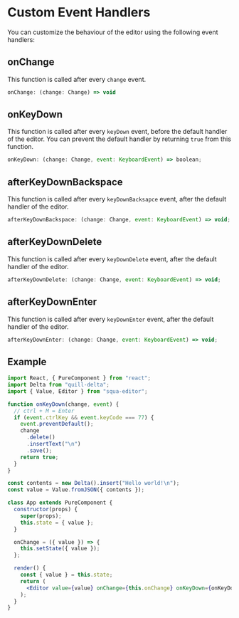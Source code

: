 # Custom Event Handlers

You can customize the behaviour of the editor using the following event handlers:

## onChange

This function is called after every `change` event.

```jsx
onChange: (change: Change) => void
```

## onKeyDown

This function is called after every `keyDown` event, before the default handler of the editor. You can prevent the default handler by returning `true` from this function.

```jsx
onKeyDown: (change: Change, event: KeyboardEvent) => boolean;
```

## afterKeyDownBackspace

This function is called after every `keyDownBacksapce` event, after the default handler of the editor.

```jsx
afterKeyDownBackspace: (change: Change, event: KeyboardEvent) => void;
```

## afterKeyDownDelete

This function is called after every `keyDownDelete` event, after the default handler of the editor.

```jsx
afterKeyDownDelete: (change: Change, event: KeyboardEvent) => void;
```

## afterKeyDownEnter

This function is called after every `keyDownEnter` event, after the default handler of the editor.

```jsx
afterKeyDownEnter: (change: Change, event: KeyboardEvent) => void;
```

## Example

```jsx
import React, { PureComponent } from "react";
import Delta from "quill-delta";
import { Value, Editor } from "squa-editor";

function onKeyDown(change, event) {
  // ctrl + M = Enter
  if (event.ctrlKey && event.keyCode === 77) {
    event.preventDefault();
    change
      .delete()
      .insertText("\n")
      .save();
    return true;
  }
}

const contents = new Delta().insert("Hello world!\n");
const value = Value.fromJSON({ contents });

class App extends PureComponent {
  constructor(props) {
    super(props);
    this.state = { value };
  }

  onChange = ({ value }) => {
    this.setState({ value });
  };

  render() {
    const { value } = this.state;
    return (
      <Editor value={value} onChange={this.onChange} onKeyDown={onKeyDown} />
    );
  }
}
```
